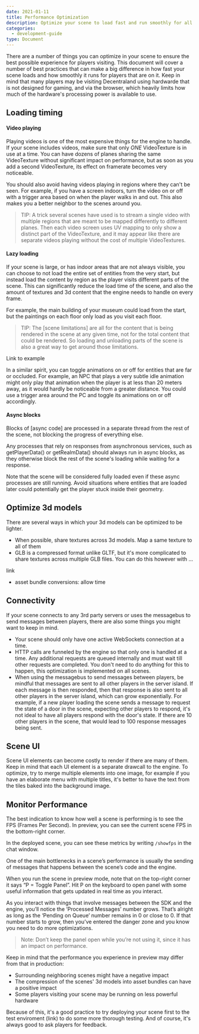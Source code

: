 ```yaml
---
date: 2021-01-11
title: Performance Optimization
description: Optimize your scene to load fast and run smoothly for all players.
categories:
  - development-guide
type: Document
---
```


There are a number of things you can optimize in your scene to ensure the best possible experience for players visiting. This document will cover a number of best practices that can make a big difference in how fast your scene loads and how smoothly it runs for players that are on it. Keep in mind that many players may be visiting Decentraland using hardwarde that is not designed for gaming, and via the browser, which heavily limits how much of the hardware's processing power is available to use.

## Loading timing

#### Video playing

Playing videos is one of the most expensive things for the engine to handle. If your scene includes videos, make sure that only _ONE_ VideoTexture is in use at a time. You can have dozens of planes sharing the same VideoTexture without significant impact on performance, but as soon as you add a second VideoTexture, its effect on framerate becomes very noticeable.

You should also avoid having videos playing in regions where they can't be seen. For example, if you have a screen indoors, turn the video on or off with a trigger area based on when the player walks in and out. This also makes you a better neighbor to the scenes around you.

> TIP: A trick several scenes have used is to stream a single video with multiple regions that are meant to be mapped differently to different planes. Then each video screen uses UV mapping to only show a distinct part of the VideoTexture, and it may appear like there are separate videos playing without the cost of multiple VideoTextures.

#### Lazy loading

If your scene is large, or has indoor areas that are not always visible, you can choose to not load the entire set of entities from the very start, but instead load the content by region as the player visits different parts of the scene. This can significantly reduce the load time of the scene, and also the amount of textures and 3d content that the engine needs to handle on every frame.

For example, the main building of your museum could load from the start, but the paintings on each floor only load as you visit each floor.

> TIP: The [scene limitations] are all for the content that is being rendered in the scene at any given time, not for the total content that could be rendered. So loading and unloading parts of the scene is also a great way to get around those limitations.

Link to example

In a similar spirit, you can toggle animations on or off for entities that are far or occluded. For example, an NPC that plays a very subtle idle animation might only play that animation when the player is at less than 20 meters away, as it would hardly be noticeable from a greater distance. You could use a trigger area around the PC and toggle its animations on or off accordingly.

#### Async blocks

Blocks of [async code] are processed in a separate thread from the rest of the scene, not blocking the progress of everything else.

Any processes that rely on responses from asynchronous services, such as getPlayerData() or getRealmData() should always run in async blocks, as they otherwise block the rest of the scene's loading while waiting for a response.

Note that the scene will be considered fully loaded even if these async processes are still running. Avoid situations where entities that are loaded later could potentially get the player stuck inside their geometry.

## Optimize 3d models

There are several ways in which your 3d models can be optimized to be lighter.

- When possible, share textures across 3d models. Map a same texture to all of them
- GLB is a compressed format unlike GLTF, but it's more complicated to share textures across multiple GLB files. You can do this however with ...

link

- asset bundle conversions: allow time

## Connectivity

If your scene connects to any 3rd party servers or uses the messagebus to send messages between players, there are also some things you might want to keep in mind.

- Your scene should only have one active WebSockets connection at a time.
- HTTP calls are funneled by the engine so that only one is handled at a time. Any additional requests are queued internally and must wait till other requests are completed. You don't need to do anything for this to happen, this optimization is implemented on all scenes.
- When using the messagebus to send messages between players, be mindful that messages are sent to all other players in the server island. If each message is then responded, then that response is also sent to all other players in the server island, which can grow exponentially. For example, if a new player loading the scene sends a message to request the state of a door in the scene, expecting other players to respond, it's not ideal to have all players respond with the door's state. If there are 10 other players in the scene, that would lead to 100 response messages being sent.

## Scene UI

Scene UI elements can become costly to render if there are many of them. Keep in mind that each UI element is a separate drawcall to the engine. To optimize, try to merge multiple elements into one image, for example if you have an elaborate menu with multiple titles, it's better to have the text from the tiles baked into the background image.

## Monitor Performance

The best indication to know how well a scene is performing is to see the FPS (Frames Per Second). In preview, you can see the current scene FPS in the bottom-right corner.

In the deployed scene, you can see these metrics by writing `/showfps` in the chat window.

One of the main bottlenecks in a scene’s performance is usually the sending of messages that happens between the scene’s code and the engine.

When you run the scene in preview mode, note that on the top-right corner it says “P = Toggle Panel”. Hit P on the keyboard to open panel with some useful information that gets updated in real time as you interact.

As you interact with things that involve messages between the SDK and the engine, you’ll notice the ‘Processed Messages’ number grows. That’s alright as long as the ‘Pending on Queue’ number remains in 0 or close to 0. If that number starts to grow, then you’ve entered the danger zone and you know you need to do more optimizations.

> Note: Don’t keep the panel open while you’re not using it, since it has an impact on performance.

Keep in mind that the performance you experience in preview may differ from that in production:

- Surrounding neighboring scenes might have a negative impact
- The compression of the scenes' 3d models into asset bundles can have a positive impact
- Some players visiting your scene may be running on less powerful hardware

Because of this, it's a good practice to try deploying your scene first to the test enviroment (link) to do some more thorough testing. And of course, it's always good to ask players for feedback.

<!--
## Desktop

Check if your player is using desktop, show heavier models in that case


-->
